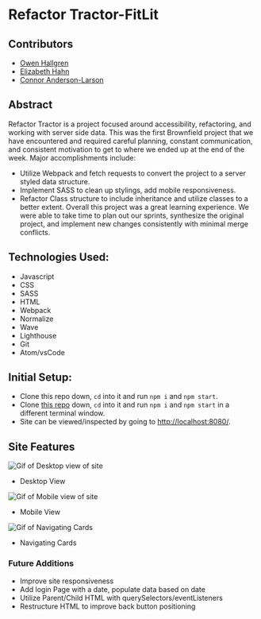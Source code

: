 # Refactor Tractor-FitLit

## Contributors

* [Owen Hallgren](https://github.com/owenhallgren)
* [Elizabeth Hahn](https://github.com/elizhahn)
* [Connor Anderson-Larson](https://github.com/ConnorAndersonLarson)

## Abstract

Refactor Tractor is a project focused around accessibility, refactoring, and working with server side data. This was the first Brownfield project that we have encountered and required careful planning, constant communication, and consistent motivation to get to where we ended up at the end of the week. Major accomplishments include:
* Utilize Webpack and fetch requests to convert the project to a server styled data structure.
* Implement SASS to clean up stylings, add mobile responsiveness.
* Refactor Class structure to include inheritance and utilize classes to a better extent.
Overall this project was a great learning experience. We were able to take time to plan out our sprints, synthesize the original project, and implement new changes consistently with minimal merge conflicts.

## Technologies Used:

* Javascript
* CSS
* SASS
* HTML
* Webpack
* Normalize
* Wave
* Lighthouse
* Git
* Atom/vsCode

## Initial Setup:

* Clone this repo down, `cd` into it and run `npm i` and `npm start`.
* Clone [this repo](https://github.com/turingschool-examples/fitlit-api) down, `cd` into it and run `npm i` and `npm start` in a different terminal window.
* Site can be viewed/inspected by going to [http://localhost:8080/](http://localhost:8080/).

## Site Features

<img src="./.github/readme_images/desktop-view.gif" alt="Gif of Desktop view of site">

* Desktop View

<img src="./.github/readme_images/mobile-view.gif" alt="Gif of Mobile view of site">

* Mobile View

<img src="./.github/readme_images/view-card-info.gif" alt="Gif of Navigating Cards">

* Navigating Cards


### Future Additions

* Improve site responsiveness
* Add login Page with a date, populate data based on date
* Utilize Parent/Child HTML with querySelectors/eventListeners
* Restructure HTML to improve back button positioning
